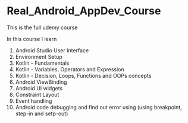 # Real_Android_AppDev_Course
This is the full udemy course


In this course I learn
1. Android Studio User Interface
2. Environment Setup
3. Kotlin - Fundamentals
4. Kotlin - Variables, Operators and Expression
5. Kotlin - Decision, Loops, Functions and OOPs concepts
6. Android ViewBinding
7. Android UI widgets
8. Constraint Layout
9. Event handling
10. Android code debugging and find out error using (using breakpoint, step-in and setp-out)
